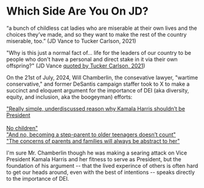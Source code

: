 # Which Side Are You On JD?

“a bunch of childless cat ladies who are miserable at their own lives and the choices they’ve made, and so they want to make the rest of the country miserable, too.” (JD Vance to Tucker Carlson, 2021)

"Why is this just a normal fact of... life for the leaders of our country to be people who don't have a personal and direct stake in it via their own offspring?" (JD Vance [quoted by Tucker Carlson, 2021](the-quote))

On the 21st of July, 2024, Will Chamberlin, the consevative lawyer, "wartime conservative," and former DeSantis campaign staffer took to X to make a succinct and eloquent argument for the importance of DEI (aka diversity, equity, and inclusion, aka the boogeyman) efforts:

["Really simple, underdiscussed reason why Kamala Harris shouldn’t be President<br/><br/>No children"](https://x.com/willchamberlain/status/1815150185300759014)
<br/>
["And no, becoming a step-parent to older teenagers doesn’t count"](https://x.com/willchamberlain/status/1815150379610382598)
<br/>
["The concerns of parents and families will always be abstract to her"](https://x.com/willchamberlain/status/1815150588901933256)

I'm sure Mr. Chamberlin though he was making a searing attack on Vice President Kamala Harris and her fitness to serve as President, but the foundation of his argument -- that the lived experince of others is often hard to get our heads around, even with the best of intentions -- speaks directly to the importance of DEI.

[backfire]: <https://www.nytimes.com/2024/07/23/opinion/kamala-harris-jd-vance.html>
[cat-ladies]: <https://www.nytimes.com/2024/07/27/opinion/jd-vance-cat-ladies.html>
[changeability]: <https://www.nytimes.com/2024/07/26/opinion/jd-vance-changeability.html>
[family-politics]: <https://www.npr.org/2024/07/25/nx-s1-5051873/the-family-politics-behind-j-d-vances-childless-cat-ladies-comment>
[the-quote]: <https://www.youtube.com/watch?v=7gPGxB2FqEc>

